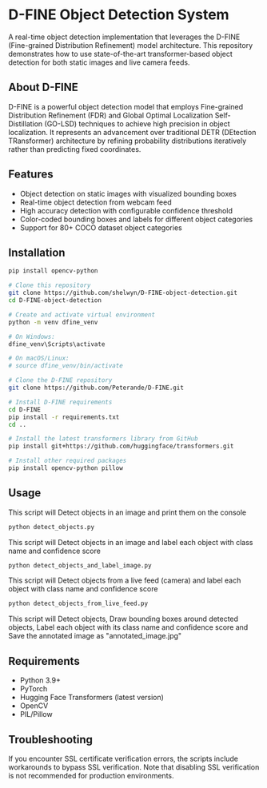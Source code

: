 # D-FINE Object Detection System

A real-time object detection implementation that leverages the D-FINE (Fine-grained Distribution Refinement) model architecture. This repository demonstrates how to use state-of-the-art transformer-based object detection for both static images and live camera feeds.

## About D-FINE

D-FINE is a powerful object detection model that employs Fine-grained Distribution Refinement (FDR) and Global Optimal Localization Self-Distillation (GO-LSD) techniques to achieve high precision in object localization. It represents an advancement over traditional DETR (DEtection TRansformer) architecture by refining probability distributions iteratively rather than predicting fixed coordinates.

## Features

- Object detection on static images with visualized bounding boxes
- Real-time object detection from webcam feed
- High accuracy detection with configurable confidence threshold
- Color-coded bounding boxes and labels for different object categories
- Support for 80+ COCO dataset object categories

## Installation

```bash
pip install opencv-python

# Clone this repository
git clone https://github.com/shelwyn/D-FINE-object-detection.git
cd D-FINE-object-detection

# Create and activate virtual environment
python -m venv dfine_venv

# On Windows:
dfine_venv\Scripts\activate

# On macOS/Linux:
# source dfine_venv/bin/activate

# Clone the D-FINE repository
git clone https://github.com/Peterande/D-FINE.git

# Install D-FINE requirements
cd D-FINE
pip install -r requirements.txt
cd ..

# Install the latest transformers library from GitHub
pip install git+https://github.com/huggingface/transformers.git

# Install other required packages
pip install opencv-python pillow
```

## Usage

This script will Detect objects in an image and print them on the console

```bash
python detect_objects.py
```

This script will Detect objects in an image and label each object with class name and confidence score

```bash
python detect_objects_and_label_image.py
```

This script will Detect objects from a live feed (camera) and label each object with class name and confidence score

```bash
python detect_objects_from_live_feed.py
```

This script will Detect objects, Draw bounding boxes around detected objects, Label each object with its class name and confidence score and Save the annotated image as "annotated_image.jpg"

## Requirements

- Python 3.9+
- PyTorch
- Hugging Face Transformers (latest version)
- OpenCV
- PIL/Pillow

  
## Troubleshooting
If you encounter SSL certificate verification errors, the scripts include workarounds to bypass SSL verification. Note that disabling SSL verification is not recommended for production environments.
